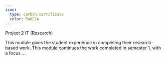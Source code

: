 ```yaml
---
icon:
  type: carbon:certificate
  color: 546E7A
---
```

Project 2 IT (Research)

This module gives the student experience in completing their research-based work. This module continues the work completed in semester 1, with a focus ... 
